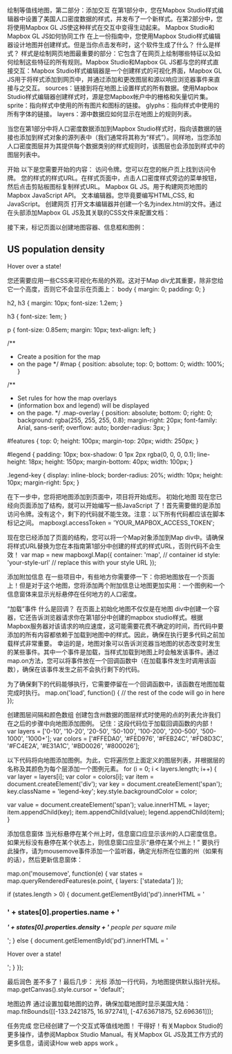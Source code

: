
绘制等值线地图，第二部分：添加交互
在第1部分中，您在Mapbox Studio样式编辑器中设置了美国人口密度数据的样式，并发布了一个新样式。在第2部分中，您将使用Mapbox GL JS使这种样式在交互中变得生动起来。
Mapbox Studio和Mapbox GL JS如何协同工作
在上一份指南中，您使用Mapbox Studio样式编辑器设计地图并创建样式。但是当你点击发布时，这个软件生成了什么？
什么是样式？
样式是绘制网页地图最重要的部分：它包含了在网页上绘制哪些特征以及如何绘制这些特征的所有规则。Mapbox Studio和Mapbox GL JS都与您的样式直接交互：Mapbox Studio样式编辑器是一个创建样式的可视化界面，Mapbox GL JS用于将样式添加到网页中，并通过添加和更改图层和源以响应浏览器事件来直接与之交互。
sources：链接到将在地图上设置样式的所有数据。使用Mapbox Studio样式编辑器创建样式时，源是您Mapbox帐户中的栅格和矢量切片集。
sprite：指向样式中使用的所有图片和图标的链接。
glyphs：指向样式中使用的所有字体的链接。
layers：源中数据应如何显示在地图上的规则列表。

当您在第1部分中将人口密度数据添加到Mapbox Studio样式时，指向该数据的链接也添加到样式对象的源列表中（我们通常将其称为“样式”）。同样地，当您添加人口密度图层并为其提供每个数据类别的样式规则时，该图层也会添加到样式中的图层列表中。

开始
以下是您需要开始的内容：
访问令牌。您可以在您的帐户页上找到访问令牌。
您的样式的样式URL。在样式页面中，点击人口密度样式旁边的菜单按钮，然后点击剪贴板图标复制样式URL。
Mapbox GL JS。用于构建网页地图的Mapbox JavaScript API。
文本编辑器。您毕竟要编写HTML,CSS, 和JavaScript。
创建网页
打开文本编辑器并创建一个名为index.html的文件。通过在头部添加Mapbox GL JS及其关联的CSS文件来配置文档：

<script src='https://api.mapbox.com/mapbox-gl-js/v1.3.1/mapbox-gl.js'></script>
<link href='https://api.mapbox.com/mapbox-gl-js/v1.3.1/mapbox-gl.css' rel='stylesheet' />

接下来，标记页面以创建地图容器、信息框和图例：
<div id='map'></div>
<div class='map-overlay' id='features'><h2>US population density</h2><div id='pd'><p>Hover over a state!</p></div></div>
<div class='map-overlay' id='legend'></div>

您还需要应用一些CSS来可视化布局的外观。这对于Map div尤其重要，除非您给它一个高度，否则它不会显示在页面上：
body {
  margin: 0;
  padding: 0;
}

h2,
h3 {
  margin: 10px;
  font-size: 1.2em;
}

h3 {
  font-size: 1em;
}

p {
  font-size: 0.85em;
  margin: 10px;
  text-align: left;
}

/**
* Create a position for the map
* on the page */
#map {
  position: absolute;
  top: 0;
  bottom: 0;
  width: 100%;
}

/**
* Set rules for how the map overlays
* (information box and legend) will be displayed
* on the page. */
.map-overlay {
  position: absolute;
  bottom: 0;
  right: 0;
  background: rgba(255, 255, 255, 0.8);
  margin-right: 20px;
  font-family: Arial, sans-serif;
  overflow: auto;
  border-radius: 3px;
}

#features {
  top: 0;
  height: 100px;
  margin-top: 20px;
  width: 250px;
}

#legend {
  padding: 10px;
  box-shadow: 0 1px 2px rgba(0, 0, 0, 0.1);
  line-height: 18px;
  height: 150px;
  margin-bottom: 40px;
  width: 100px;
}

.legend-key {
  display: inline-block;
  border-radius: 20%;
  width: 10px;
  height: 10px;
  margin-right: 5px;
}

在下一步中，您将把地图添加到页面中，项目将开始成形。
初始化地图
现在您已经向页面添加了结构，就可以开始编写一些JavaScript 了！首先需要做的是添加访问令牌。没有这个，剩下的代码就不能生效。注意：以下所有代码都应该在脚本标记之间。
mapboxgl.accessToken = 'YOUR_MAPBOX_ACCESS_TOKEN';

现在您已经添加了页面的结构，您可以将一个Map对象添加到Map div中。请确保将样式URL替换为您在本指南第1部分中创建的样式的样式URL，否则代码不会生效！
var map = new mapboxgl.Map({
  container: 'map', // container id
  style: 'your-style-url' // replace this with your style URL
});

添加附加信息
在一些项目中，有些地方你需要停一下：你把地图放在一个页面上！但是对于这个地图，您将添加两个附加信息让地图更加实用：一个图例和一个信息窗体来显示光标悬停在任何地方的人口密度。

“加载”事件
什么是回调？
在页面上初始化地图不仅仅是在地图 div中创建一个容器，它还告诉浏览器请求你在第1部分中创建的mapbox studio样式。根据Mapbox服务器对该请求的响应速度，这可能需要花费不确定的时间，而代码中要添加的所有内容都依赖于加载到地图中的样式。因此，确保在执行更多代码之前加载样式非常重要。
幸运的是，地图对象可以告诉浏览器当地图的状态改变时发生的某些事件。其中一个事件是加载，当样式加载到地图上时会触发该事件。通过map.on方法，您可以将事件放在一个回调函数中（在加载事件发生时调用该函数），确保在该事件发生之前不会执行剩下的代码。

为了确保剩下的代码能够执行，它需要停留在一个回调函数中，该函数在地图加载完成时执行。
map.on('load', function() {
  // the rest of the code will go in here
});

创建图层间隔和颜色数组
创建包含州数据的图层样式时使用的点的列表允许我们在之后的步骤中向地图添加图例。
记住：这段代码位于加载回调函数的内部！
var layers = ['0-10', '10-20', '20-50', '50-100', '100-200', '200-500', '500-1000', '1000+'];
var colors = ['#FFEDA0', '#FED976', '#FEB24C', '#FD8D3C', '#FC4E2A', '#E31A1C', '#BD0026', '#800026'];

以下代码将向地图添加图例。为此，它将遍历您上面定义的图层列表，并根据层的名称及其颜色为每个层添加一个图例元素。
for (i = 0; i < layers.length; i++) {
  var layer = layers[i];
  var color = colors[i];
  var item = document.createElement('div');
  var key = document.createElement('span');
  key.className = 'legend-key';
  key.style.backgroundColor = color;

  var value = document.createElement('span');
  value.innerHTML = layer;
  item.appendChild(key);
  item.appendChild(value);
  legend.appendChild(item);
}

添加信息窗体
当光标悬停在某个州上时，信息窗口应显示该州的人口密度信息。如果光标没有悬停在某个状态上，则信息窗口应显示“悬停在某个州上！”
要执行此操作，请为mousemove事件添加一个监听器，确定光标所在位置的州（如果有的话），然后更新信息窗体：


map.on('mousemove', function(e) {
  var states = map.queryRenderedFeatures(e.point, {
    layers: ['statedata']
  });

  if (states.length > 0) {
    document.getElementById('pd').innerHTML = '<h3><strong>' + states[0].properties.name + '</strong></h3><p><strong><em>' + states[0].properties.density + '</strong> people per square mile</em></p>';
  } else {
    document.getElementById('pd').innerHTML = '<p>Hover over a state!</p>';
  }
});

最后润色
差不多了！最后几步：
光标
添加一行代码，为地图提供默认指针光标。
map.getCanvas().style.cursor = 'default';

地图边界
通过设置加载地图的边界，确保加载地图时显示美国大陆：
map.fitBounds([[-133.2421875, 16.972741], [-47.63671875, 52.696361]]);

任务完成
您已经创建了一个交互式等值线地图！
干得好！有关Mapbox Studio的更多操作，请参阅Mapbox Studio Manual。有关Mapbox GL JS及其工作方式的更多信息，请阅读How web apps work 。
